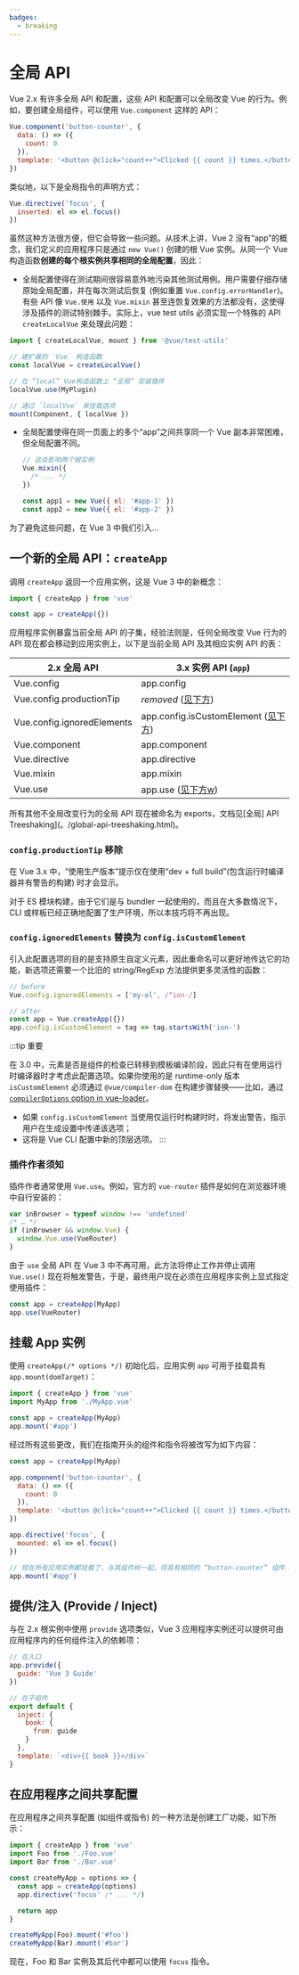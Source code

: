 ```yaml
---
badges:
  - breaking
---
```


# 全局 API <MigrationBadges :badges="$frontmatter.badges" />

Vue 2.x 有许多全局 API 和配置，这些 API 和配置可以全局改变 Vue 的行为。例如，要创建全局组件，可以使用 `Vue.component` 这样的 API：

```js
Vue.component('button-counter', {
  data: () => ({
    count: 0
  }),
  template: '<button @click="count++">Clicked {{ count }} times.</button>'
})
```

类似地，以下是全局指令的声明方式：

```js
Vue.directive('focus', {
  inserted: el => el.focus()
})
```

虽然这种方法很方便，但它会导致一些问题。从技术上讲，Vue 2 没有“app”的概念，我们定义的应用程序只是通过 `new Vue()` 创建的根 Vue 实例。从同一个 Vue 构造函数**创建的每个根实例共享相同的全局配置**，因此：


- 全局配置使得在测试期间很容易意外地污染其他测试用例。用户需要仔细存储原始全局配置，并在每次测试后恢复 (例如重置 `Vue.config.errorHandler`)。有些 API 像 `Vue.使用` 以及 `Vue.mixin` 甚至连恢复效果的方法都没有，这使得涉及插件的测试特别棘手。实际上，vue test utils 必须实现一个特殊的 API `createLocalVue` 来处理此问题：

```js
import { createLocalVue, mount } from '@vue/test-utils'

// 建扩展的 `Vue` 构造函数
const localVue = createLocalVue()

// 在 “local” Vue构造函数上 “全局” 安装插件
localVue.use(MyPlugin)

// 通过 `localVue` 来挂载选项
mount(Component, { localVue })
```
- 全局配置使得在同一页面上的多个“app”之间共享同一个 Vue 副本非常困难，但全局配置不同。
  ```js
  // 这会影响两个根实例
  Vue.mixin({
    /* ... */
  })

  const app1 = new Vue({ el: '#app-1' })
  const app2 = new Vue({ el: '#app-2' })
  ```

为了避免这些问题，在 Vue 3 中我们引入...

## 一个新的全局 API：`createApp`

调用 `createApp` 返回一个应用实例，这是 Vue 3 中的新概念：

```js
import { createApp } from 'vue'

const app = createApp({})
```

应用程序实例暴露当前全局 API 的子集，经验法则是，任何全局改变 Vue 行为的 API 现在都会移动到应用实例上，以下是当前全局 API 及其相应实例 API 的表：

| 2.x 全局 API             | 3.x 实例 API (`app`)                                                                          |
| -------------------------- | ------------------------------------------------------------------------------------------- |
| Vue.config                 | app.config                                                                                  |
| Vue.config.productionTip   | _removed_ ([见下方](#config-productiontip-removed))                                          |
| Vue.config.ignoredElements | app.config.isCustomElement ([见下方](#config-ignoredelements-is-now-config-iscustomelement)) |
| Vue.component              | app.component                                                                                |
| Vue.directive              | app.directive                                                                                |
| Vue.mixin                  | app.mixin                                                                                    |
| Vue.use                    | app.use ([见下方w](#a-note-for-plugin-authors))                                              |

所有其他不全局改变行为的全局 API 现在被命名为 exports，文档见[全局] API Treeshaking](。/global-api-treeshaking.html)。

### `config.productionTip` 移除

在 Vue 3.x 中，“使用生产版本”提示仅在使用“dev + full build”(包含运行时编译器并有警告的构建) 时才会显示。

对于 ES 模块构建，由于它们是与 bundler 一起使用的，而且在大多数情况下，CLI 或样板已经正确地配置了生产环境，所以本技巧将不再出现。

### `config.ignoredElements` 替换为 `config.isCustomElement`

引入此配置选项的目的是支持原生自定义元素，因此重命名可以更好地传达它的功能，新选项还需要一个比旧的 string/RegExp 方法提供更多灵活性的函数：

```js
// before
Vue.config.ignoredElements = ['my-el', /^ion-/]

// after
const app = Vue.createApp({})
app.config.isCustomElement = tag => tag.startsWith('ion-')
```

:::tip 重要

在 3.0 中，元素是否是组件的检查已转移到模板编译阶段，因此只有在使用运行时编译器时才考虑此配置选项。如果你使用的是 runtime-only 版本 `isCustomElement` 必须通过 `@vue/compiler-dom` 在构建步骤替换——比如，通过 [`compilerOptions` option in vue-loader](https://vue-loader.vuejs.org/options.html#compileroptions)。

- 如果 `config.isCustomElement` 当使用仅运行时构建时时，将发出警告，指示用户在生成设置中传递该选项；
- 这将是 Vue CLI 配置中新的顶层选项。
:::

### 插件作者须知

插件作者通常使用 `Vue.use`。例如，官方的 `vue-router` 插件是如何在浏览器环境中自行安装的：

```js
var inBrowser = typeof window !== 'undefined'
/* … */
if (inBrowser && window.Vue) {
  window.Vue.use(VueRouter)
}
```

由于 `use` 全局 API 在 Vue 3 中不再可用，此方法将停止工作并停止调用 `Vue.use()` 现在将触发警告，于是，最终用户现在必须在应用程序实例上显式指定使用插件：

```js
const app = createApp(MyApp)
app.use(VueRouter)
```

## 挂载 App 实例

使用 `createApp(/* options */)` 初始化后，应用实例 `app` 可用于挂载具有 `app.mount(domTarget)`：

```js
import { createApp } from 'vue'
import MyApp from './MyApp.vue'

const app = createApp(MyApp)
app.mount('#app')
```

经过所有这些更改，我们在指南开头的组件和指令将被改写为如下内容：

```js
const app = createApp(MyApp)

app.component('button-counter', {
  data: () => ({
    count: 0
  }),
  template: '<button @click="count++">Clicked {{ count }} times.</button>'
})

app.directive('focus', {
  mounted: el => el.focus()
})

// 现在所有应用实例都挂载了，与其组件树一起，将具有相同的 “button-counter” 组件 和 “focus” 指令不污染全局环境
app.mount('#app')
```

## 提供/注入 (Provide / Inject)

与在 2.x 根实例中使用 `provide` 选项类似，Vue 3 应用程序实例还可以提供可由应用程序内的任何组件注入的依赖项：

```js
// 在入口
app.provide({
  guide: 'Vue 3 Guide'
})

// 在子组件
export default {
  inject: {
    book: {
      from: guide
    }
  },
  template: `<div>{{ book }}</div>`
}
```

## 在应用程序之间共享配置

在应用程序之间共享配置 (如组件或指令) 的一种方法是创建工厂功能，如下所示：

```js
import { createApp } from 'vue'
import Foo from './Foo.vue'
import Bar from './Bar.vue'

const createMyApp = options => {
  const app = createApp(options)
  app.directive('focus' /* ... */)

  return app
}

createMyApp(Foo).mount('#foo')
createMyApp(Bar).mount('#bar')
```

现在，Foo 和 Bar 实例及其后代中都可以使用 `focus` 指令。
